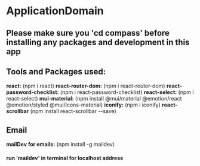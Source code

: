 # ApplicationDomain

## Please make sure you 'cd compass' before installing any packages and development in this app

## Tools and Packages used:
**react:** (npm i react)
**react-router-dom:** (npm i react-router-dom)
**react-password-checklist:** (npm i react-password-checklist)
**react-select:** (npm i react-select)
**mui-material:** (npm install @mui/material @emotion/react @emotion/styled @mui/icons-material)
**iconify:** (npm i iconify)
**react-scrollbar** (npm install react-scrollbar --save)

## Email
**mailDev for emails:** (npm install -g maildev)
#### run 'maildev' in terminal for localhost address
